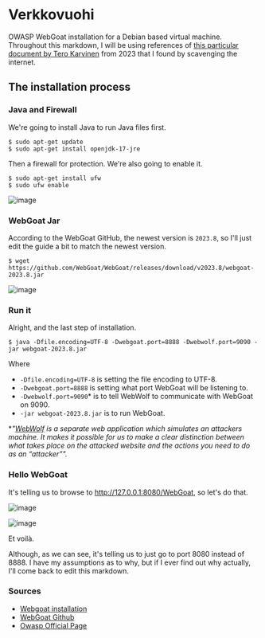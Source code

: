 # Verkkovuohi

OWASP WebGoat installation for a Debian based virtual machine. Throughout this markdown, I will be using references of [this particular document by Tero Karvinen](https://terokarvinen.com/2023/webgoat-2023-4-ethical-web-hacking/) from 2023 that I found by scavenging the internet.


## The installation process

### Java and Firewall
We're going to install Java to run Java files first.
```
$ sudo apt-get update
$ sudo apt-get install openjdk-17-jre
```

Then a firewall for protection. We're also going to enable it.
```
$ sudo apt-get install ufw
$ sudo ufw enable
```

![image](https://github.com/16cats/verkkovuohi/assets/97065659/729af5a4-296e-4ed5-bb8f-8911718ddddb)


### WebGoat Jar
According to the WebGoat GitHub, the newest version is `2023.8`, so I'll just edit the guide a bit to match the newest version. 

```
$ wget https://github.com/WebGoat/WebGoat/releases/download/v2023.8/webgoat-2023.8.jar
```

![image](https://github.com/16cats/verkkovuohi/assets/97065659/250cd76a-adff-4853-8a1a-a16f6413540b)


### Run it
Alright, and the last step of installation.

```
$ java -Dfile.encoding=UTF-8 -Dwebgoat.port=8888 -Dwebwolf.port=9090 -jar webgoat-2023.8.jar
```
Where
- `-Dfile.encoding=UTF-8` is setting the file encoding to UTF-8.
- `-Dwebgoat.port=8888` is setting what port WebGoat will be listening to.
- `-Dwebwolf.port=9090`* is to tell WebWolf to communicate with WebGoat on 9090.
- `-jar webgoat-2023.8.jar` is to run WebGoat.

*_"[WebWolf](https://owasp.org/www-project-webgoat/) is a separate web application which simulates an attackers machine. It makes it possible for us to make a clear distinction between what takes place on the attacked website and the actions you need to do as an “attacker”"._


### Hello WebGoat
It's telling us to browse to http://127.0.0.1:8080/WebGoat, so let's do that.

![image](https://github.com/16cats/verkkovuohi/assets/97065659/f9f70065-2206-4682-8138-fe498c59c2f7)

![image](https://github.com/16cats/verkkovuohi/assets/97065659/abe8f3ad-9dd0-4f6b-80d6-bf8515eb635a)

Et voilà.

Although, as we can see, it's telling us to just go to port 8080 instead of 8888. I have my assumptions as to why, but if I ever find out why actually, I'll come back to edit this markdown.


### Sources
- [Webgoat installation](https://terokarvinen.com/2023/webgoat-2023-4-ethical-web-hacking/)
- [WebGoat Github](https://github.com/WebGoat/WebGoat/releases)
- [Owasp Official Page](https://owasp.org/www-project-webgoat/)
